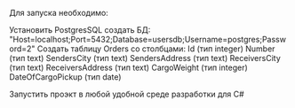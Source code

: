 Для запуска необходимо:

Установить PostgresSQL
создать БД: "Host=localhost;Port=5432;Database=usersdb;Username=postgres;Password=2"
Создать таблицу Orders со столбцами:
	    Id (тип integer)
        Number (тип text)
        SendersCity (тип text)
        SendersAddress (тип text)
        ReceiversCity (тип text)
        ReceiversAddress (тип text)
        CargoWeight (тип integer)
        DateOfCargoPickup (тип date)

Запустить проэкт в любой удобной среде разработки для C#
